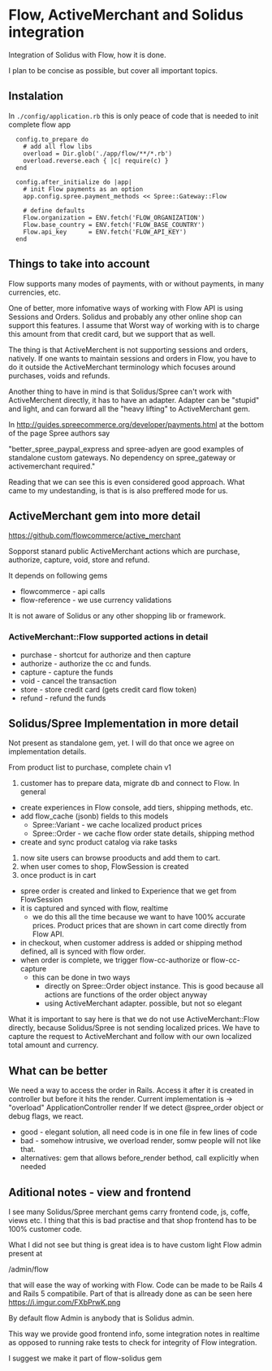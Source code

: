 # Flow, ActiveMerchant and Solidus integration

Integration of Solidus with Flow, how it is done.

I plan to be concise as possible, but cover all important topics.

## Instalation

In ```./config/application.rb``` this is only peace of code that is needed to
init complete flow app

```
  config.to_prepare do
    # add all flow libs
    overload = Dir.glob('./app/flow/**/*.rb')
    overload.reverse.each { |c| require(c) }
  end

  config.after_initialize do |app|
    # init Flow payments as an option
    app.config.spree.payment_methods << Spree::Gateway::Flow

    # define defaults
    Flow.organization = ENV.fetch('FLOW_ORGANIZATION')
    Flow.base_country = ENV.fetch('FLOW_BASE_COUNTRY')
    Flow.api_key      = ENV.fetch('FLOW_API_KEY')
  end
```

## Things to take into account

Flow supports many modes of payments, with or without payments, in many currencies, etc.

One of better, more infomative ways of working with Flow API is using Sessions and Orders. Solidus and
probably any other online shop can support this features. I assume that Worst way of working with is
to charge this amount from that credit card, but we support that as well.

The thing is that ActiveMerchent is not supporting sessions and orders, natively. If one wants
to maintain sessions and orders in Flow, you have to do it outside the ActiveMerchant
terminology which focuses around purchases, voids and refunds.

Another thing to have in mind is that Solidus/Spree can't work with ActiveMerchent directly, it has to have
an adapter. Adapter can be "stupid" and light, and can forward all the "heavy lifting" to ActiveMerchant gem.

In http://guides.spreecommerce.org/developer/payments.html at the bottom of the page Spree authors say

"better_spree_paypal_express and spree-adyen are good examples of standalone
custom gateways. No dependency on spree_gateway or activemerchant required."

Reading that we can see this is even considered good approach. What came to my undestanding,
is that is is also preffered mode for us.

## ActiveMerchant gem into more detail

https://github.com/flowcommerce/active_merchant

Sopporst stanard public ActiveMerchant actions which are
purchase, authorize, capture, void, store and refund.

It depends on following gems

* flowcommerce   - api calls
* flow-reference - we use currency validations

It is not aware of Solidus or any other shopping lib or framework.

### ActiveMerchant::Flow supported actions in detail

* purchase  - shortcut for authorize and then capture
* authorize - authorize the cc and funds.
* capture   - capture the funds
* void      - cancel the transaction
* store     - store credit card (gets credit card flow token)
* refund    - refund the funds

## Solidus/Spree Implementation in more detail

Not present as standalone gem, yet. I will do that once we agree on implementation details.

From product list to purchase, complete chain v1

1. customer has to prepare data, migrate db and connect to Flow. In general
  * create experiences in Flow console, add tiers, shipping methods, etc.
  * add flow_cache (jsonb) fields to this models
    * Spree::Variant - we cache localized product prices
    * Spree::Order   - we cache flow order state details, shipping method
  * create and sync product catalog via rake tasks
1. now site users can browse prooducts and add them to cart.
1. when user comes to shop, FlowSession is created
1. once product is in cart
  * spree order is created and linked to Experience that we get from FlowSession
  * it is captured and synced with flow, realtime
    * we do this all the time because we want to have 100% accurate prices.
      Product prices that are shown in cart come directly from Flow API.
  * in checkout, when customer address is added or shipping method defined,
    all is synced with flow order.
  * when order is complete, we trigger flow-cc-authorize or flow-cc-capture
    * this can be done in two ways
      * directly on Spree::Order object instance. This is good because all actions
        are functions of the order object anyway
      * using ActiveMerchant adapter. possible, but not so elegant

What it is important to say here is that we do not use ActiveMerchant::Flow directly,
because Solidus/Spree is not sending localized prices. We have to capture the request to
ActiveMerchant and follow with our own localized total amount and currency.

## What can be better

We need a way to access the order in Rails. Access it after it is created in
controller but before it hits the render.
Current implementation is -> "overload" ApplicationController render
If we detect @spree_order object or debug flags, we react.

* good    - elegant solution, all need code is in one file in few lines of code
* bad     - somehow intrusive, we overload render, somw people will not like that.
* alternatives: gem that allows before_render bethod, call explicitly when needed

## Aditional notes - view and frontend

I see many Solidus/Spree merchant gems carry frontend code, js, coffe, views etc.
I thing that this is bad practise and that shop frontend has to be 100% customer code.

What I did not see but thing is great idea is to have custom light Flow admin present at

/admin/flow

that will ease the way of working with Flow. Code can be made to be Rails 4 and Rails 5 compatibile.
Part of that is allready done as can be seen here https://i.imgur.com/FXbPrwK.png

By default flow Admin is anybody that is Solidus admin.

This way we provide good frontend info, some integration notes in realtime as opposed to running
rake tests to check for integrity of Flow integration.

I suggest we make it part of flow-solidus gem



